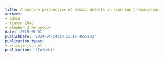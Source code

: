 ```yaml
---
title: A machine perspective of atomic defects in scanning transmission electron microscopy
authors:
- admin
- Xiaoxu Zhao
- Stephen J Pennycook
date: '2019-09-01'
publishDate: '2024-04-24T14:21:16.465914Z'
publication_types:
- article-journal
publication: '*InfoMat*'
---
```

